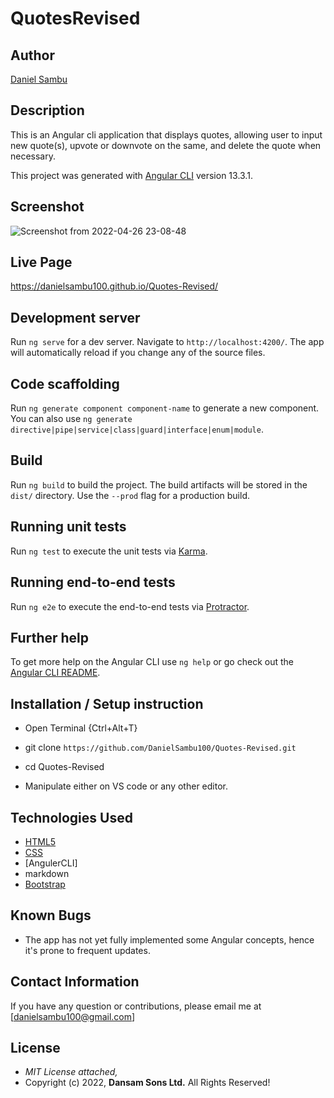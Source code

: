 # QuotesRevised

## Author

[Daniel Sambu](https://github.com/DanielSambu100)

## Description

This is an Angular cli application that displays quotes, allowing user to input new quote(s), upvote or downvote on the same, and delete the quote when necessary. 

This project was generated with [Angular CLI](https://github.com/angular/angular-cli) version 13.3.1.

## Screenshot
![Screenshot from 2022-04-26 23-08-48](https://user-images.githubusercontent.com/98163899/165383837-70660d2a-dbda-413b-a322-2a68d334086e.png)

## Live Page 
https://danielsambu100.github.io/Quotes-Revised/

## Development server

Run `ng serve` for a dev server. Navigate to `http://localhost:4200/`. The app will automatically reload if you change any of the source files.

## Code scaffolding

Run `ng generate component component-name` to generate a new component. You can also use `ng generate directive|pipe|service|class|guard|interface|enum|module`.

## Build

Run `ng build` to build the project. The build artifacts will be stored in the `dist/` directory. Use the `--prod` flag for a production build.

## Running unit tests

Run `ng test` to execute the unit tests via [Karma](https://karma-runner.github.io).

## Running end-to-end tests

Run `ng e2e` to execute the end-to-end tests via [Protractor](http://www.protractortest.org/).

## Further help

To get more help on the Angular CLI use `ng help` or go check out the [Angular CLI README](https://github.com/angular/angular-cli/blob/master/README.md).

## Installation / Setup instruction
* Open Terminal {Ctrl+Alt+T}

* git clone ```https://github.com/DanielSambu100/Quotes-Revised.git```

* cd Quotes-Revised

* Manipulate either on VS code or any other editor.

## Technologies Used

* [HTML5](https://github.com/topics/html5)
* [CSS](https://github.com/topics/css3)
* [AngulerCLI]
* markdown
* [Bootstrap](https://github.com/topics/bootstrap)

## Known Bugs
* The app has not yet fully implemented some Angular concepts, hence it's prone to frequent updates.

## Contact Information 

If you have any question or contributions, please email me at [danielsambu100@gmail.com]

## License
* *MIT License attached,*
* Copyright (c) 2022, **Dansam Sons Ltd.** All Rights Reserved!
